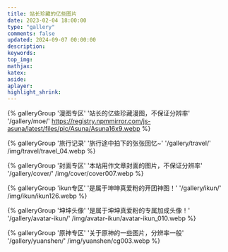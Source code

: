```yaml
---
title: 站长珍藏的亿些图片
date: 2023-02-04 18:00:00
type: "gallery"
comments: false
updated: 2024-09-07 00:00:00
description:
keywords:
top_img:
mathjax:
katex:
aside:
aplayer:
highlight_shrink:
---
```


<div class="gallery-group-main">

{% galleryGroup '漫图专区' '站长的亿些珍藏漫图，不保证分辨率' '/gallery/moe/' https://registry.npmmirror.com/js-asuna/latest/files/pic/Asuna/Asuna16x9.webp %}

{% galleryGroup '旅行记录' '旅行途中拍下的张张回忆~' '/gallery/travel/' /img/travel/travel_04.webp %}

{% galleryGroup '封面专区' '本站用作文章封面的图片，不保证分辨率' '/gallery/cover/' /img/cover/cover007.webp %}

{% galleryGroup 'ikun专区' '是属于坤坤真爱粉的开团神图！' '/gallery/ikun/' /img/ikun/ikun126.webp %}

{% galleryGroup '坤坤头像' '是属于坤坤真爱粉的专属加成头像！' '/gallery/avatar-ikun/' /img/avatar-ikun/avatar-ikun_010.webp %}

{% galleryGroup '原神专区' '关于原神的一些图片，分辨率一般' '/gallery/yuanshen/' /img/yuanshen/cg003.webp %}

</div>
